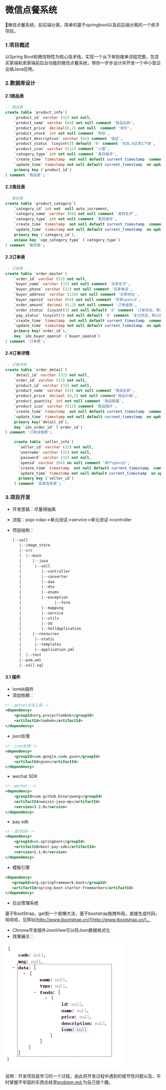 # 微信点餐系统
🍜微信点餐系统，前后端分离，简单的基于springboot以及前后端分离的一个练手项目。

### 1.项目概述

以Spring Boot和微信特性为核心技术栈，实现一个从下单到接单流程完整，包含买家端和卖家端前后台功能的微信点餐系统，带你一步步设计并开发一个中小型企业级Java应用。

### 2.数据库设计

#### 2.1商品表

```sql
-- 商品表
create table `product_info`(
    `product_id` varchar (32) not null,
    `product_name` varchar (64) not null comment '商品名称',
    `product_price` decimal(8,2) not null  comment '单价',
    `product_stock` int not null comment '库存',
    `product_description` varchar (64) comment '描述',
    `product_status` tinyint(3) default '0' comment '状态,0正常1下架',
    `product_icon` varchar (512) comment '小图',
    `category_type` int not null comment '类目编号',
    `create_time` timestamp  not null default current_timestamp  comment '创建时间',
    `update_time` timestamp not null default current_timestamp  on update current_timestamp comment '修改时间',
    primary key (`product_id`)
) comment '商品表';
```

#### 2.2类目表

```sql
-- 类目表
create table `product_category`(
    `category_id` int not  null auto_increment,
    `category_name` varchar (64) not null comment '类目名字',
    `category_type` int not null comment '类目编号',
    `create_time` timestamp  not null default current_timestamp  comment '创建时间',
    `update_time` timestamp not null default current_timestamp  on update current_timestamp comment '修改时间',
    primary key (`category_id`),
    unique key `uqe_category_type` (`category_type`)
) comment '类目表';
```

#### 2.3订单表

```sql
-- 订单表
create table `order_master`(
    `order_id` varchar (32) not null,
    `buyer_name` varchar (32) not null comment '买家名字',
    `buyer_phone` varchar (32) not null comment '买家电话',
    `buyer_address` varchar (128) not null comment '买家地址',
    `buyer_openid` varchar (64) not null comment '买家openid',
    `order_amount` decimal (8,2) not null comment '订单金额',
    `order_status` tinyint(3) not null default '0' comment '订单状态，默认0新下单',
    `pay_status` tinyint(3) not null default '0' comment '支付状态，默认0未支付',
    `create_time` timestamp  not null default current_timestamp  comment '创建时间',
    `update_time` timestamp not null default current_timestamp  on update current_timestamp comment '修改时间',
    primary key(`order_id`),
    key `idx_buyer_openid` (`buyer_openid`)
) comment '订单表';
```

#### 2.4订单详情

```sql
-- 订单详情
create table `order_detail`(
    `detail_id` varchar (32) not null,
    `order_id` varchar (32) not null,
    `product_id` varchar (32) not null,
    `product_name` varchar (64) not null comment '商品名称',
    `product_price` decimal (8,2) not null comment'商品价格',
    `product_quantity` int not null comment '商品数量',
    `product_icon` varchar (512) comment '商品图片',
    `create_time` timestamp  not null default current_timestamp  comment '创建时间',
    `update_time` timestamp not null default current_timestamp  on update current_timestamp comment '修改时间',
    primary key(`detail_id`),
    key `idx_order_id` (`order_id`)
) comment '订单详情表';
```
```sql
    create table `seller_info`(
      `seller_id` varchar (32) not null,
      `username` varchar (32) not null,
      `password` varchar (32) not null,
      `openid` varchar (64) no null comment '用户openid',
      `create_time` timestamp  not null default current_timestamp  comment '创建时间',
      `update_time` timestamp not null default current_timestamp  on update current_timestamp comment '修改时间',
      primary key (`seller_id`)
    ) comment '卖家信息表';
```

### 3.项目开发
* 开发思路：尽量得抽离

* 流程：pojo->dao->单元测试->service->单元测试->controller

* 项目结构：

  ```latex
  |--sell
     |--image_store
     |--src
     |  |--main
     |     |--java
     |	 	|--sell
     |		   |--controller
     |		   |--converter
     |		   |--dao
     |		   |--dto
     |		   |--enums
     |		   |--exception
     |               |--form
     |		   |--mapping
     |		   |--service
     |		   |--utils
     |		   |--VO
     |	       |--SellApplication
     |     |--resources
     |		|--static
     |		|--templates
     |		|--application.yml
     |  |--test
     |--pom.xml
     |--sell.sql	
  ```




#### 3.1 插件
* lombk插件
* 添加依赖：

```xml
<!--getset方法工具-->
<dependency>
	<groupId>org.projectlombok</groupId>
	<artifactId>lombok</artifactId>
</dependency>                  
```

* json处理
```xml
<!--json处理-->
<dependency>
    <groupId>com.google.code.gson</groupId>
    <artifactId>gson</artifactId>
</dependency>
```
* wechat SDK
```xml
<!--wechat -->
<dependency>
    <groupId>com.github.binarywang</groupId>
    <artifactId>weixin-java-mp</artifactId>
    <version>3.2.0</version>
</dependency>
```
* pay sdk
```xml
<!--支付Sdk-->
<dependency>
    <groupId>cn.springboot</groupId>
    <artifactId>best-pay-sdk</artifactId>
    <version>1.1.0</version>
</dependency>
```
* 模板引擎
```xml
<dependency>
   <groupId>org.springframework.boot</groupId>
   <artifactId>spring-boot-starter-freemarker</artifactId>
</dependency>
```
* 后台管理系统

基于BootStrap，get到一个偷懒大法，基于bootstrap拖拽布局，直接生成代码，哈哈哈，见网址[http://www.ibootstrap.cn/](http://www.ibootstrap.cn/)，

* Chrome开发插件JsonView可以将Json数据格式化
* 效果展示：

![jsonView](image_store/jsonView.png)

    


说明：开发项目是学习的一个过程，由此将开发过程中遇到的细节性问题以及，平时掌握不牢固的东西总结至[problem.md](problem.md),为自己提个醒。
